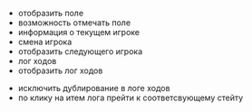 + отобразить поле
+ возможность отмечать поле
+ информация о текущем игроке
+ смена игрока
+ отобразить следующего игрока
+ лог ходов
+ отобразить лог ходов
- исключить дублирование в логе ходов
- по клику на итем лога прейти к соответсвующему стейту